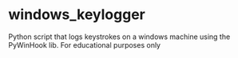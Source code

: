 # windows_keylogger
Python script that logs keystrokes on a windows machine using the PyWinHook lib.
For educational purposes only
